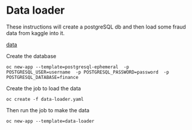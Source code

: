 # Data loader

These instructions will create a postgreSQL db and then load some fraud data from kaggle into it.

[data](https://www.kaggle.com/mlg-ulb/creditcardfraud)

Create the database

``oc new-app --template=postgresql-ephemeral 
  -p POSTGRESQL_USER=username 
  -p POSTGRESQL_PASSWORD=password 
  -p POSTGRESQL_DATABASE=finance``
  
Create the job to load the data

``oc create -f data-loader.yaml``

Then run the job to make the data

``oc new-app --template=data-loader``
